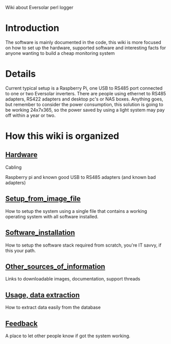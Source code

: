 Wiki about Eversolar perl logger

# Introduction #

The software is mainly documented in the code, this wiki is more focused on how to set up the hardware, supported software and interesting facts for anyone wanting to build a cheap monitoring system


# Details #

Current typical setup is a Raspberry Pi, one USB to RS485 port connected to one or two Eversolar inverters. There are people using ethernet to RS485 adapters, RS422 adapters and desktop pc's or NAS boxes. Anything goes, but remember to consider the power consumption, this solution is going to be working 24x7x365, so the power saved by using a light system may pay off within a year or two.


# How this wiki is organized #

## [Hardware](Hardware.md) ##
Cabling


Raspberry pi and known good USB to RS485 adapters (and known bad adapters)


## [Setup\_from\_image\_file](Setup_from_image_file.md) ##
How to setup the system using a single file that contains a working operating system with all software installed.

## [Software\_installation](Software_installation.md) ##
How to setup the software stack required from scratch, you're IT savvy, if this your path.

## [Other\_sources\_of\_information](Other_sources_of_information.md) ##
Links to downloadable images, documentation, support threads

## [Usage, data extraction](Usage.md) ##
How to extract data easily from the database

## [Feedback](Feedback.md) ##
A place to let other people know if got the system working.
